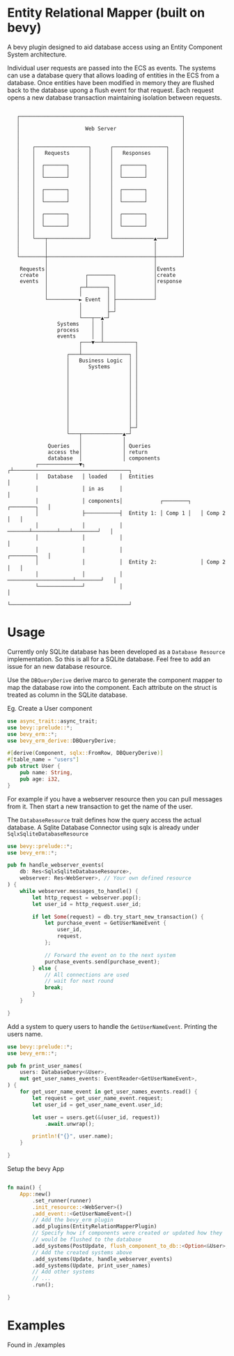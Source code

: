 # Entity Relational Mapper (built on bevy)

A bevy plugin designed to aid database access using an Entity Component System architecture.

Individual user requests are passed into the ECS as events. The systems can use a database query that allows loading of entities in the ECS from a database. Once entities have been modified in memory they are flushed back to the database upong a flush event for that request. Each request opens a new database transaction maintaining isolation between requests. 

```

   ┌────────────────────────────────────────────────────┐
   │                                                    │
   │                     Web Server                     │
   │                                                    │
   │                                                    │
   │    ┌─────────────────┐      ┌─────────────────┐    │
   │    │   Requests      │      │   Responses     │    │
   │    │                 │      │                 │    │
   │    │  ┌───────┐      │      │  ┌───────┐      │    │
   │    │  │       │      │      │  │       │      │    │
   │    │  └───────┘      │      │  └───────┘      │    │
   │    │                 │      │                 │    │
   │    │  ┌───────┐      │      │  ┌───────┐      │    │
   │    │  │       │      │      │  │       │      │    │
   │    │  └───────┘      │      │  └───────┘      │    │
   │    │                 │      │                 │    │
   │    │  ┌───────┐      │      │  ┌───────┐      │    │
   │    │  │       │      │      │  │       │      │    │
   │    │  └───────┘      │      │  └───────┘      │    │
   │    │                 │      │                 │    │
   │    └───┬─────────────┘      └─────────────▲───┘    │
   │        │                                  │        │
   │        │                                  │        │
   └────────┼──────────────────────────────────┼────────┘
            │                                  │
    Requests│                                  │Events
    create  │            ┌────────┐            │create
    events  │            │        │            │response
            │          ┌─┴──────┐ │            │
            │          │        │ │            │
            └──────────► Event  │ ├────────────┘
                       │        │ │
                       │        ├─┘
                       └───┬──▲─┘
                Systems    │  │
                process    │  │
                events     │  │
                       ┌───▼──┴──────────┐
                       │                 │
                   ┌───┴───────────────┐ │
                   │   Business Logic  │ │
                   │      Systems      │ │
                   │                   │ │
                   │                   │ │
                   │                   │ │
                   │                   │ │
                   │                   │ │
                   │                   │ │
                   │                   │ │
                   │                   │ │
                   │                   │ │
                   │                   ├─┘
                   └───┬─────────────▲─┘
                       │             │
             Queries   │             │ Queries
             access the│             │ return
             database  │             │ components
         ┌─────────────▼┐           ┌┴─────────────────────────────────────┐
         │   Database   │ loaded    │  Entities                            │
         │              │ in as     │                                      │
         │              │ components│            ┌────────┐   ┌────────┐   │
         │              ├───────────┤  Entity 1: │ Comp 1 │   │ Comp 2 │   │
         │              │           │     ───────┴────────┴───┴────────┘   │
         │              │           │                                      │
         │              │           │                         ┌────────┐   │
         │              │           │  Entity 2:              │ Comp 2 │   │
         │              │           │    ─────────────────────┴────────┘   │
         └──────────────┘           │                                      │
                                    └──────────────────────────────────────┘

```

# Usage
Currently only SQLite database has been developed as a `Database Resource` implementation. So this is all for a SQLite database. Feel free to add an issue for an new database resource.

Use the `DBQueryDerive` derive marco to generate the component mapper to map the database row into the component. Each attribute
on the struct is treated as column in the SQLite database.

Eg. Create a User component

```rust
use async_trait::async_trait;
use bevy::prelude::*;
use bevy_erm::*;
use bevy_erm_derive::DBQueryDerive;

#[derive(Component, sqlx::FromRow, DBQueryDerive)]
#[table_name = "users"]
pub struct User {
    pub name: String,
    pub age: i32,
}
```

For example if you have a webserver resource then you can pull messages from it.
Then start a new transaction to get the name of the user.

The `DatabaseResource` trait defines how the query access the actual database.
A Sqlite Database Connector using sqlx is already under `SqlxSqliteDatabaseResource`


```rust
use bevy::prelude::*;
use bevy_erm::*;

pub fn handle_webserver_events(
    db: Res<SqlxSqliteDatabaseResource>,
    webserver: Res<WebServer>, // Your own defined resource
) {
    while webserver.messages_to_handle() {
        let http_request = webserver.pop();
        let user_id = http_request.user_id;

        if let Some(request) = db.try_start_new_transaction() {
            let purchase_event = GetUserNameEvent {
                user_id,
                request,
            };

            // Forward the event on to the next system
            purchase_events.send(purchase_event);
        } else {
            // All connections are used 
            // wait for next round
            break;
        }
    }

}
```

Add a system to query users to handle the `GetUserNameEvent`.
Printing the users name. 

```rust
use bevy::prelude::*;
use bevy_erm::*;

pub fn print_user_names(
    users: DatabaseQuery<&User>,
    mut get_user_names_events: EventReader<GetUserNameEvent>,
) {
    for get_user_name_event in get_user_names_events.read() {
        let request = get_user_name_event.request;
        let user_id = get_user_name_event.user_id;

        let user = users.get(&(user_id, request))
            .await.unwrap();

        println!("{}", user.name);
    }

}
```

Setup the bevy App

```rust

fn main() {
    App::new()
        .set_runner(runner)
        .init_resource::<WebServer>()
        .add_event::<GetUserNameEvent>()
        // Add the bevy_erm plugin
        .add_plugins(EntityRelationMapperPlugin)
        // Specify how if components were created or updated how they 
        // would be flushed to the database
        .add_systems(PostUpdate, flush_component_to_db::<Option<&User>, SqlxSqliteDatabaseResource>)
        // Add the created systems above
        .add_systems(Update, handle_webserver_events)
        .add_systems(Update, print_user_names)
        // Add other systems 
        // ...
        .run();

}

```



# Examples
Found in ./examples